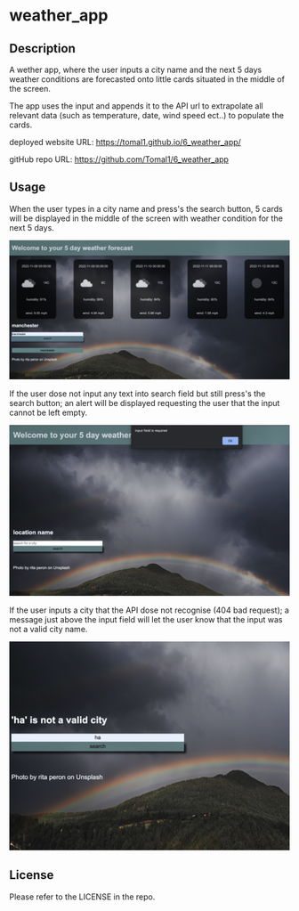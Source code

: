 # weather_app

## Description
A wether app, where the user inputs a city name and the next 5 days weather conditions are forecasted onto little cards situated in the middle of the screen.

The app uses the input and appends it to the API url to extrapolate all relevant data (such as temperature, date, wind speed ect..) to populate the cards.

deployed website URL: https://tomal1.github.io/6_weather_app/

gitHub repo URL: https://github.com/Tomal1/6_weather_app

## Usage

When the user types in a city name and press's the search button, 5 cards will be displayed in the middle of the screen with weather condition for the next 5 days. 

![alt text](assets/images/display.png)

If the user dose not input any text into search field but still press's the search button; an alert will be displayed requesting the user that the input cannot be left empty.

![alt text](assets/images/emptyinput.png)

If the user inputs a city that the API dose not recognise (404 bad request); a message just above the input field will let the user know that the input was not a valid city name.

![alt text](assets/images/badRequest.png)


## License
Please refer to the LICENSE in the repo.
